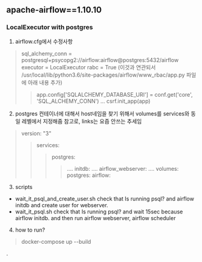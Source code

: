apache-airflow==1.10.10
-------------



### LocalExecutor with postgres

1. airflow.cfg에서 수정사항
>sql_alchemy_conn = postgresql+psycopg2://airflow:airflow@postgres:5432/airflow
>executor = LocalExecutor
>rabc = True (이것과 연관되서 /usr/local/lib/python3.6/site-packages/airflow/www_rbac/app.py 파일에 아래 내용 추가)
>>app.config['SQLALCHEMY_DATABASE_URI'] = conf.get('core', 'SQL_ALCHEMY_CONN')
>>...
>>csrf.init_app(app)

2. postgres 컨테이너에 대해서 host네임을 찾기 위해서 volumes를 services와 동일 레벨에서 지정해줌
참고로, links는 요즘 안쓰는 추세임
>version: "3"
>>services:
>>>postgres:
>>>>....
>>>initdb:
>>>>....
>>>airflow_webserver:
>>>>....
>>volumes:
>>>postgres:
>>>airflow:


3. scripts
- wait_it_psql_and_create_user.sh
check that Is running psql? and airflow initdb and create user for webserver.
- wait_it_psql.sh
check that Is running psql? and wait 15sec because airflow initdb.
and then run airflow webserver, airflow scheduler 


4. how to run?
>docker-compose up --build

.
